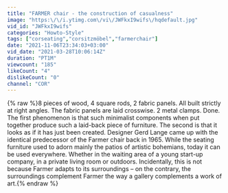 ```yaml
---
title: "FARMER chair - the construction of casualness"
image: "https:\/\/i.ytimg.com\/vi\/JWFkxI9wifs\/hqdefault.jpg"
vid_id: "JWFkxI9wifs"
categories: "Howto-Style"
tags: ["corseating","corsitzmöbel","farmerchair"]
date: "2021-11-06T23:34:03+03:00"
vid_date: "2021-03-28T10:06:14Z"
duration: "PT1M"
viewcount: "185"
likeCount: "4"
dislikeCount: "0"
channel: "COR"
---
```

{% raw %}8 pieces of wood, 4 square rods, 2 fabric panels. All built strictly at right angles. The fabric panels are laid crosswise. 2 metal clamps. Done. The first phenomenon is that such minimalist components when put together produce such a laid-back piece of furniture. The second is that it looks as if it has just been created. Designer Gerd Lange came up with the identical predecessor of the Farmer chair back in 1965. While the seating furniture used to adorn mainly the patios of artistic bohemians, today it can be used everywhere. Whether in the waiting area of a young start-up company, in a private living room or outdoors. Incidentally, this is not because Farmer adapts to its surroundings – on the contrary, the surroundings complement Farmer the way a gallery complements a work of art.{% endraw %}
